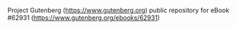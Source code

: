 Project Gutenberg (https://www.gutenberg.org) public repository for
eBook #62931 (https://www.gutenberg.org/ebooks/62931)
